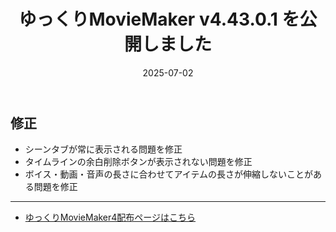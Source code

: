 ﻿---
title: ゆっくりMovieMaker v4.43.0.1 を公開しました
date: 2025-07-02
tags: [YMM4,お知らせ]
---
## 修正
- シーンタブが常に表示される問題を修正
- タイムラインの余白削除ボタンが表示されない問題を修正
- ボイス・動画・音声の長さに合わせてアイテムの長さが伸縮しないことがある問題を修正

---

- [ゆっくりMovieMaker4配布ページはこちら](../index.md)